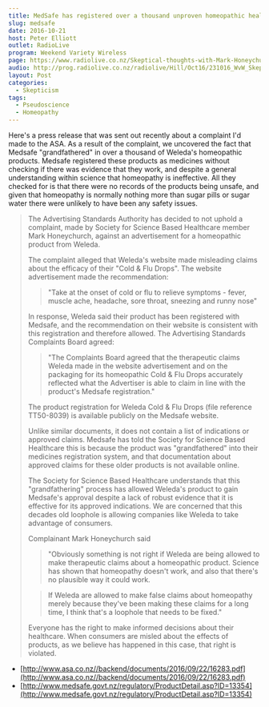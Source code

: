 ```yaml
---
title: MedSafe has registered over a thousand unproven homeopathic health products as medicines
slug: medsafe
date: 2016-10-21
host: Peter Elliott
outlet: RadioLive
program: Weekend Variety Wireless
page: https://www.radiolive.co.nz/Skeptical-thoughts-with-Mark-Honeychurch/tabid/506/articleID/130488/Default.aspx
audio: http://prog.radiolive.co.nz/radiolive/Hill/Oct16/231016_WvW_Skeptical.mp3
layout: Post
categories:
  - Skepticism
tags:
  - Pseudoscience
  - Homeopathy
---
```


Here's a press release that was sent out recently about a complaint I'd made to the ASA. As a result of the complaint, we uncovered the fact that Medsafe "grandfathered" in over a thousand of Weleda's homeopathic products. Medsafe registered these products as medicines without checking if there was evidence that they work, and despite a general understanding within science that homeopathy is ineffective. All they checked for is that there were no records of the products being unsafe, and given that homeopathy is normally nothing more than sugar pills or sugar water there were unlikely to have been any safety issues.

<!-- more -->

> The Advertising Standards Authority has decided to not uphold a complaint, made by Society for Science Based Healthcare member Mark Honeychurch, against an advertisement for a homeopathic product from Weleda.
>
> The complaint alleged that Weleda's website made misleading claims about the efficacy of their "Cold & Flu Drops". The website advertisement made the recommendation:
>
> > "Take at the onset of cold or flu to relieve symptoms - fever, muscle ache, headache, sore throat, sneezing and runny nose"
>
> In response, Weleda said their product has been registered with Medsafe, and the recommendation on their website is consistent with this registration and therefore allowed. The Advertising Standards Complaints Board agreed:
>
> > "The Complaints Board agreed that the therapeutic claims Weleda made in the website advertisement and on the packaging for its homeopathic Cold & Flu Drops accurately reflected what the Advertiser is able to claim in line with the product's Medsafe registration."
>
> The product registration for Weleda Cold & Flu Drops (file reference TT50-8039) is available publicly on the Medsafe website.
>
> Unlike similar documents, it does not contain a list of indications or approved claims. Medsafe has told the Society for Science Based Healthcare this is because the product was "grandfathered" into their medicines registration system, and that documentation about approved claims for these older products is not available online.
>
> The Society for Science Based Healthcare understands that this "grandfathering" process has allowed Weleda's product to gain Medsafe's approval despite a lack of robust evidence that it is effective for its approved indications. We are concerned that this decades old loophole is allowing companies like Weleda to take advantage of consumers.
>
> Complainant Mark Honeychurch said
>
> > "Obviously something is not right if Weleda are being allowed to make therapeutic claims about a homeopathic product. Science has shown that homeopathy doesn't work, and also that there's no plausible way it could work.
>
> > If Weleda are allowed to make false claims about homeopathy merely because they've been making these claims for a long time, I think that's a loophole that needs to be fixed."
>
> Everyone has the right to make informed decisions about their healthcare. When consumers are misled about the effects of products, as we believe has happened in this case, that right is violated.

- [http://www.asa.co.nz//backend/documents/2016/09/22/16283.pdf](http://www.asa.co.nz//backend/documents/2016/09/22/16283.pdf)
- [http://www.medsafe.govt.nz/regulatory/ProductDetail.asp?ID=13354](http://www.medsafe.govt.nz/regulatory/ProductDetail.asp?ID=13354)
